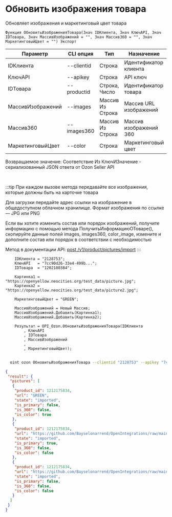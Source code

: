 ﻿---
sidebar_position: 9
---

# Обновить изображения товара
 Обновляет изображения и маркетинговый цвет товара



`Функция ОбновитьИзображенияТовара(Знач IDКлиента, Знач КлючAPI, Знач IDТовара, Знач МассивИзображений = "", Знач Массив360 = "", Знач МаркетинговыйЦвет = "") Экспорт`

  | Параметр | CLI опция | Тип | Назначение |
  |-|-|-|-|
  | IDКлиента | --clientid | Строка | Идентификатор клиента |
  | КлючAPI | --apikey | Строка | API ключ |
  | IDТовара | --productid | Строка, Число | Идентификатор товара |
  | МассивИзображений | --images | Массив Из Строка | Массив URL изображений |
  | Массив360 | --images360 | Массив Из Строка | Массив изображений 360 |
  | МаркетинговыйЦвет | --color | Строка | Маркетинговый цвет |

  
  Возвращаемое значение:   Соответствие Из КлючИЗначение - сериализованный JSON ответа от Ozon Seller API

<br/>

:::tip
При каждом вызове метода передавайте все изображения, которые должны быть на карточке товара

 Для загрузки передайте адрес ссылки на изображение в общедоступном облачном хранилище. Формат изображения по ссылке — JPG или PNG

 Если вы хотите изменить состав или порядок изображений, получите информацию с помощью метода ПолучитьИнформациюОТоваре(), скопируйте данные полей images, images360, color_image, измените и дополните состав или порядок в соответствии с необходимостью

 Метод в документации API: [post /v1/product/pictures/import](https://docs.ozon.ru/api/seller/#operation/ProductAPI_ProductImportPictures)
:::
<br/>


```bsl title="Пример кода"
    IDКлиента = "2128753";
    КлючAPI   = "7cc90d26-33e4-499b...";
    IDТовара  = "1202180384";

    Картинка1 = "https://openyellow.neocities.org/test_data/picture.jpg";
    Картинка2 = "https://openyellow.neocities.org/test_data/picture2.jpg";

    МаркетинговыйЦвет = "GREEN";

    МассивИзображений = Новый Массив;
    МассивИзображений.Добавить(Картинка1);
    МассивИзображений.Добавить(Картинка2);

    Результат = OPI_Ozon.ОбновитьИзображенияТовара(IDКлиента
        , КлючAPI
        , IDТовара
        , МассивИзображений
        ,
        , МаркетинговыйЦвет);
```



```sh title="Пример команды CLI"
    
  oint ozon ОбновитьИзображенияТовара --clientid "2128753" --apikey "7cc90d26-33e4-499b..." --productid "1111588191" --images %images% --images360 %images360% --color %color%

```

```json title="Результат"
{
 "result": {
  "pictures": [
   {
    "product_id": 1212175834,
    "url": "GREEN",
    "state": "imported",
    "is_primary": false,
    "is_360": false,
    "is_color": true
   },
   {
    "product_id": 1212175834,
    "url": "https://github.com/Bayselonarrend/OpenIntegrations/raw/main/service/test_data/picture.jpg",
    "state": "imported",
    "is_primary": true,
    "is_360": false,
    "is_color": false
   },
   {
    "product_id": 1212175834,
    "url": "https://github.com/Bayselonarrend/OpenIntegrations/raw/main/service/test_data/picture2.jpg",
    "state": "imported",
    "is_primary": false,
    "is_360": false,
    "is_color": false
   }
  ]
 }
}
```
